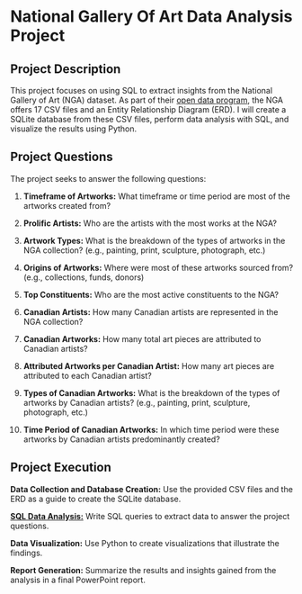 # National Gallery Of Art Data Analysis Project

## Project Description

This project focuses on using SQL to extract insights from the National Gallery of Art (NGA) dataset. As part of their [open data program](https://www.nga.gov/open-access-images/open-data.html), the NGA offers 17 CSV files and an Entity Relationship Diagram (ERD). I will create a SQLite database from these CSV files, perform data analysis with SQL, and visualize the results using Python. 

## Project Questions

The project seeks to answer the following questions:

1) **Timeframe of Artworks:** What timeframe or time period are most of the artworks created from?

2) **Prolific Artists:** Who are the artists with the most works at the NGA? 

3) **Artwork Types:** What is the breakdown of the types of artworks in the NGA collection? (e.g., painting, print, sculpture, photograph, etc.)

4) **Origins of Artworks:** Where were most of these artworks sourced from? (e.g., collections, funds, donors)

5) **Top Constituents:** Who are the most active constituents to the NGA?

6) **Canadian Artists:** How many Canadian artists are represented in the NGA collection?

7) **Canadian Artworks:** How many total art pieces are attributed to Canadian artists?

8) **Attributed Artworks per Canadian Artist:** How many art pieces are attributed to each Canadian artist?

9) **Types of Canadian Artworks:** What is the breakdown of the types of artworks by Canadian artists? (e.g., painting, print, sculpture, photograph, etc.)

10) **Time Period of Canadian Artworks:** In which time period were these artworks by Canadian artists predominantly created?

## Project Execution

**Data Collection and Database Creation:** Use the provided CSV files and the ERD as a guide to create the SQLite database.

[**SQL Data Analysis:**](https://github.com/jkenloh/NationalGalleryOfArt/blob/main/NGA%20Project%20-%20SQL%20Code.sql) Write SQL queries to extract data to answer the project questions.

**Data Visualization:** Use Python to create visualizations that illustrate the findings.

**Report Generation:** Summarize the results and insights gained from the analysis in a final PowerPoint report.

